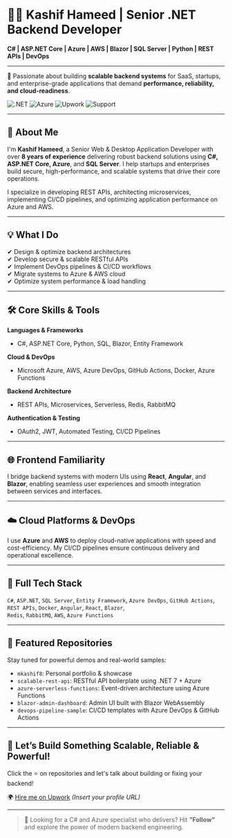 # 👨‍💻 Kashif Hameed | Senior .NET Backend Developer

**C# | ASP.NET Core | Azure | AWS | Blazor | SQL Server | Python | REST APIs | DevOps**

---

🚀 Passionate about building **scalable backend systems** for SaaS, startups, and enterprise-grade applications that demand **performance, reliability, and cloud-readiness**.

![.NET](https://img.shields.io/badge/.NET-Expert-blueviolet)
![Azure](https://img.shields.io/badge/Azure-Specialist-lightblue)
![Upwork](https://img.shields.io/badge/Upwork-Top--Rated-brightgreen)
![Support](https://img.shields.io/badge/Support-24%2F7-orange)

---

## 👋 About Me

I'm **Kashif Hameed**, a Senior Web & Desktop Application Developer with over **8 years of experience** delivering robust backend solutions using **C#, ASP.NET Core, Azure**, and **SQL Server**. I help startups and enterprises build secure, high-performance, and scalable systems that drive their core operations.

I specialize in developing REST APIs, architecting microservices, implementing CI/CD pipelines, and optimizing application performance on Azure and AWS.

---

## 💡 What I Do

✔ Design & optimize backend architectures  
✔ Develop secure & scalable RESTful APIs  
✔ Implement DevOps pipelines & CI/CD workflows  
✔ Migrate systems to Azure & AWS cloud  
✔ Optimize system performance & load handling  

---

## 🛠️ Core Skills & Tools

**Languages & Frameworks**  
- C#, ASP.NET Core, Python, SQL, Blazor, Entity Framework

**Cloud & DevOps**  
- Microsoft Azure, AWS, Azure DevOps, GitHub Actions, Docker, Azure Functions

**Backend Architecture**  
- REST APIs, Microservices, Serverless, Redis, RabbitMQ

**Authentication & Testing**  
- OAuth2, JWT, Automated Testing, CI/CD Pipelines

---

## 🌐 Frontend Familiarity

I bridge backend systems with modern UIs using **React**, **Angular**, and **Blazor**, enabling seamless user experiences and smooth integration between services and interfaces.

---

## ☁️ Cloud Platforms & DevOps

I use **Azure** and **AWS** to deploy cloud-native applications with speed and cost-efficiency. My CI/CD pipelines ensure continuous delivery and operational excellence.

---

## 🧰 Full Tech Stack

`C#`, `ASP.NET`, `SQL Server`, `Entity Framework`, `Azure DevOps`, `GitHub Actions`,  
`REST APIs`, `Docker`, `Angular`, `React`, `Blazor`,  
`Redis`, `RabbitMQ`, `AWS`, `Azure Functions`

---

## 📌 Featured Repositories

Stay tuned for powerful demos and real-world samples:

- `mkashif8`: Personal portfolio & showcase
- `scalable-rest-api`: RESTful API boilerplate using .NET 7 + Azure
- `azure-serverless-functions`: Event-driven architecture using Azure Functions
- `blazor-admin-dashboard`: Admin UI built with Blazor WebAssembly
- `devops-pipeline-sample`: CI/CD templates with Azure DevOps & GitHub Actions

---

## 📣 Let’s Build Something Scalable, Reliable & Powerful!

Click the ⭐ on repositories and let's talk about building or fixing your backend!  

🌍 [Hire me on Upwork](https://www.upwork.com/freelancers/kashifhameed) *(Insert your profile URL)*

---

> 🔔 Looking for a C# and Azure specialist who delivers? Hit **"Follow"** and explore the power of modern backend engineering.
